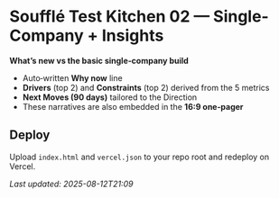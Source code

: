 # Soufflé Test Kitchen 02 — Single-Company + Insights

**What’s new vs the basic single‑company build**
- Auto‑written **Why now** line
- **Drivers** (top 2) and **Constraints** (top 2) derived from the 5 metrics
- **Next Moves (90 days)** tailored to the Direction
- These narratives are also embedded in the **16:9 one‑pager**

## Deploy
Upload `index.html` and `vercel.json` to your repo root and redeploy on Vercel.

_Last updated: 2025-08-12T21:09_
